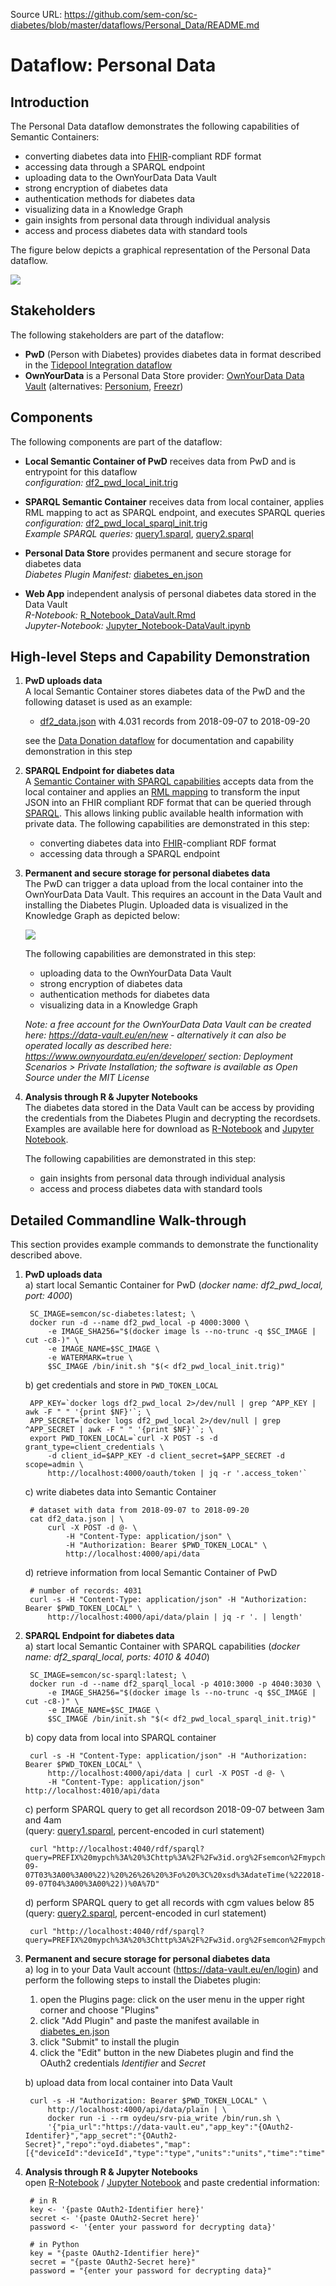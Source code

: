 Source URL: https://github.com/sem-con/sc-diabetes/blob/master/dataflows/Personal_Data/README.md

# Dataflow: Personal Data

## Introduction

The Personal Data dataflow demonstrates the following capabilities of Semantic Containers:

* converting diabetes data into [FHIR](https://www.hl7.org/fhir/)-compliant RDF format    
* accessing data through a SPARQL endpoint     
* uploading data to the OwnYourData Data Vault    
* strong encryption of diabetes data    
* authentication methods for diabetes data
* visualizing data in a Knowledge Graph    
* gain insights from personal data through individual analysis    
* access and process diabetes data with standard tools

The figure below depicts a graphical representation of the Personal Data dataflow.

<kbd><img src="personal_data.png"></kbd>

## Stakeholders
The following stakeholders are part of the dataflow:

* **PwD** (Person with Diabetes) provides diabetes data in format described in the [Tidepool Integration dataflow](https://github.com/sem-con/sc-diabetes/tree/master/dataflows/Tidepool_Integration#stakeholders)    
* **OwnYourData** is a Personal Data Store provider: [OwnYourData Data Vault](https://data-vault.eu/en) (alternatives: [Personium](https://personium.io/en/index.html), [Freezr](http://www.freezr.info/))    


## Components    
The following components are part of the dataflow:    

* **Local Semantic Container of PwD** receives data from PwD and is entrypoint for this dataflow      
    *configuration:* [df2_pwd_local_init.trig](df2_pwd_local_init.trig)     
   
* **SPARQL Semantic Container** receives data from local container, applies RML mapping to act as SPARQL endpoint, and executes SPARQL queries      
    *configuration:* [df2_pwd_local_sparql_init.trig](df2_pwd_local_sparql_init.trig)     
    *Example SPARQL queries:* [query1.sparql](query1.sparql), [query2.sparql](query2.sparql)

* **Personal Data Store** provides permanent and secure storage for diabetes data    
    *Diabetes Plugin Manifest:* [diabetes_en.json](diabetes_en.json)     

* **Web App** independent analysis of personal diabetes data stored in the Data Vault      
    *R-Notebook:* [R_Notebook_DataVault.Rmd](R_Notebook_DataVault.Rmd)    
    *Jupyter-Notebook:* [Jupyter_Notebook-DataVault.ipynb](Jupyter_Notebook-DataVault.ipynb)    


## High-level Steps and Capability Demonstration

1. **PwD uploads data**    
    A local Semantic Container stores diabetes data of the PwD and the following dataset is used as an example:    
    * [df2_data.json](df2_data.json) with 4.031 records from 2018-09-07 to 2018-09-20    

    see the [Data Donation dataflow](https://github.com/sem-con/sc-diabetes/tree/master/dataflows/Data_Donation#high-level-steps-and-capability-demonstration) for documentation and capability demonstration in this step    

2. **SPARQL Endpoint for diabetes data**    
    A [Semantic Container with SPARQL capabilities](https://github.com/sem-con/sc-sparql) accepts data from the local container and applies an [RML mapping](https://rml.io/specs/rml/) to transform the input JSON into an FHIR compliant RDF format that can be queried through [SPARQL](https://en.wikipedia.org/wiki/SPARQL). This allows linking public available health information with private data. The following capabilities are demonstrated in this step:     
    * converting diabetes data into [FHIR](https://www.hl7.org/fhir/)-compliant RDF format    
    * accessing data through a SPARQL endpoint     

3. **Permanent and secure storage for personal diabetes data**    
    The PwD can trigger a data upload from the local container into the OwnYourData Data Vault. This requires an account in the Data Vault and installing the Diabetes Plugin. Uploaded data is visualized in the Knowledge Graph as depicted below:         

    ![](data-vault.png?raw=true)

    The following capabilities are demonstrated in this step:     
    * uploading data to the OwnYourData Data Vault    
    * strong encryption of diabetes data    
    * authentication methods for diabetes data
    * visualizing data in a Knowledge Graph    

    *Note: a free account for the OwnYourData Data Vault can be created here: https://data-vault.eu/en/new - alternatively it can also be operated locally as described here: https://www.ownyourdata.eu/en/developer/ section: Deployment Scenarios > Private Installation; the software is available as Open Source under the MIT License*

4. **Analysis through R & Jupyter Notebooks**    
    The diabetes data stored in the Data Vault can be access by providing the credentials from the Diabetes Plugin and decrypting the recordsets. Examples are available here for download as [R-Notebook](R_Notebook_DataVault.Rmd) and [Jupyter Notebook](Jupyter_Notebook-DataVault.ipynb).    

    The following capabilities are demonstrated in this step:    
    * gain insights from personal data through individual analysis    
    * access and process diabetes data with standard tools



## Detailed Commandline Walk-through    
This section provides example commands to demonstrate the functionality described above.

1. **PwD uploads data**    
    a) start local Semantic Container for PwD (*docker name: df2_pwd_local, port: 4000*)    

        SC_IMAGE=semcon/sc-diabetes:latest; \
        docker run -d --name df2_pwd_local -p 4000:3000 \
            -e IMAGE_SHA256="$(docker image ls --no-trunc -q $SC_IMAGE | cut -c8-)" \
            -e IMAGE_NAME=$SC_IMAGE \
            -e WATERMARK=true \
            $SC_IMAGE /bin/init.sh "$(< df2_pwd_local_init.trig)"

    b) get credentials and store in `PWD_TOKEN_LOCAL`    

        APP_KEY=`docker logs df2_pwd_local 2>/dev/null | grep ^APP_KEY | awk -F " " '{print $NF}'`; \
        APP_SECRET=`docker logs df2_pwd_local 2>/dev/null | grep ^APP_SECRET | awk -F " " '{print $NF}'`; \
        export PWD_TOKEN_LOCAL=`curl -X POST -s -d grant_type=client_credentials \
            -d client_id=$APP_KEY -d client_secret=$APP_SECRET -d scope=admin \
            http://localhost:4000/oauth/token | jq -r '.access_token'`

    c) write diabetes data into Semantic Container    

        # dataset with data from 2018-09-07 to 2018-09-20
        cat df2_data.json | \
            curl -X POST -d @- \
                -H "Content-Type: application/json" \
                -H "Authorization: Bearer $PWD_TOKEN_LOCAL" \
                http://localhost:4000/api/data

    d) retrieve information from local Semantic Container of PwD    

        # number of records: 4031
        curl -s -H "Content-Type: application/json" -H "Authorization: Bearer $PWD_TOKEN_LOCAL" \
            http://localhost:4000/api/data/plain | jq -r '. | length'


2. **SPARQL Endpoint for diabetes data**    
    a) start local Semantic Container with SPARQL capabilities (*docker name: df2_sparql_local, ports: 4010 & 4040*)

        SC_IMAGE=semcon/sc-sparql:latest; \
        docker run -d --name df2_sparql_local -p 4010:3000 -p 4040:3030 \
            -e IMAGE_SHA256="$(docker image ls --no-trunc -q $SC_IMAGE | cut -c8-)" \
            -e IMAGE_NAME=$SC_IMAGE \
            $SC_IMAGE /bin/init.sh "$(< df2_pwd_local_sparql_init.trig)"

    b) copy data from local into SPARQL container    

        curl -s -H "Content-Type: application/json" -H "Authorization: Bearer $PWD_TOKEN_LOCAL" \
            http://localhost:4000/api/data | curl -X POST -d @- \
            -H "Content-Type: application/json" http://localhost:4010/api/data

    c) perform SPARQL query to get all recordson 2018-09-07 between 3am and 4am    
        (query: [query1.sparql](query1.sparql), percent-encoded in curl statement)

        curl "http://localhost:4040/rdf/sparql?query=PREFIX%20mypch%3A%20%3Chttp%3A%2F%2Fw3id.org%2Fsemcon%2Fmypch%2Fns%23%3E%0APREFIX%20xsd%3A%20%3Chttp%3A%2F%2Fwww.w3.org%2F2001%2FXMLSchema%23%3E%0Aselect%20*%20where%20%7B%20%0A%20%20%20%20%3Fs%20mypch%3AObservation.effectiveDateTime%20%3Fo%20.%0A%20%20%20%20FILTER(%3Fo%20%3E%3D%20xsd%3AdateTime(%222018-09-07T03%3A00%3A00%22)%20%26%26%20%3Fo%20%3C%20xsd%3AdateTime(%222018-09-07T04%3A00%3A00%22))%0A%7D"

    d) perform SPARQL query to get all records with cgm values below 85    
        (query: [query2.sparql](query2.sparql), percent-encoded in curl statement)

        curl "http://localhost:4040/rdf/sparql?query=PREFIX%20mypch%3A%20%3Chttp%3A%2F%2Fw3id.org%2Fsemcon%2Fmypch%2Fns%23%3E%0APREFIX%20xsd%3A%20%3Chttp%3A%2F%2Fwww.w3.org%2F2001%2FXMLSchema%23%3E%0Aselect%20*%20where%20%7B%20%0A%20%20%20%20%3Fs%20mypch%3AObservation.valueQuantity%2Fmypch%3AQuantity.value%20%3Fo%20.%0A%20%20%20%20FILTER(%3Fo%20%3C%2085)%0A%7D"


3. **Permanent and secure storage for personal diabetes data**    
   a) log in to your Data Vault account (https://data-vault.eu/en/login) and perform the following steps to install the Diabetes plugin:    
      1) open the Plugins page: click on the user menu in the upper right corner and choose "Plugins"    
      2) click "Add Plugin" and paste the manifest available in [diabetes_en.json](diabetes_en.json)    
      3) click "Submit" to install the plugin    
      4) click the "Edit" button in the new Diabetes plugin and find the OAuth2 credentials *Identifier* and *Secret*

   b) upload data from local container into Data Vault

        curl -s -H "Authorization: Bearer $PWD_TOKEN_LOCAL" \
            http://localhost:4000/api/data/plain | \
            docker run -i --rm oydeu/srv-pia_write /bin/run.sh \
            '{"pia_url":"https://data-vault.eu","app_key":"{OAuth2-Identifer}","app_secret":"{OAuth2-Secret}","repo":"oyd.diabetes","map":[{"deviceId":"deviceId","type":"type","units":"units","time":"time","id":"id","value":"value"}]}'

4. **Analysis through R & Jupyter Notebooks**    
    open [R-Notebook](R_Notebook_DataVault.Rmd) / [Jupyter Notebook](Jupyter_Notebook-DataVault.ipynb) and paste credential information:

        # in R
        key <- '{paste OAuth2-Identifier here}' 
        secret <- '{paste OAuth2-Secret here}'
        password <- '{enter your password for decrypting data}'

        # in Python
        key = "{paste OAuth2-Identifier here}"
        secret = "{paste OAuth2-Secret here}"
        password = "{enter your password for decrypting data}"


